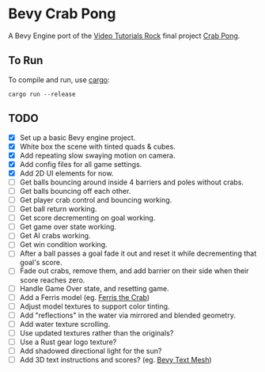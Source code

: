 # Bevy Crab Pong

A Bevy Engine port of the [Video Tutorials Rock](http://www.videotutorialsrock.com/index.php) final project [Crab Pong](http://www.videotutorialsrock.com/opengl_tutorial/crab_pong/home.php).

## To Run

To compile and run, use [cargo](https://www.rust-lang.org/learn/get-started):

```shell
cargo run --release
```

## TODO

- [x] Set up a basic Bevy engine project.
- [x] White box the scene with tinted quads & cubes.
- [x] Add repeating slow swaying motion on camera.
- [x] Add config files for all game settings.
- [x] Add 2D UI elements for now.
- [ ] Get balls bouncing around inside 4 barriers and poles without crabs.
- [ ] Get balls bouncing off each other.
- [ ] Get player crab control and bouncing working.
- [ ] Get ball return working.
- [ ] Get score decrementing on goal working.
- [ ] Get game over state working.
- [ ] Get AI crabs working.
- [ ] Get win condition working.
- [ ] After a ball passes a goal fade it out and reset it while decrementing that goal's score.
- [ ] Fade out crabs, remove them, and add barrier on their side when their score reaches zero.
- [ ] Handle Game Over state, and resetting game.
- [ ] Add a Ferris model (eg. [Ferris the Crab](https://cults3d.com/en/3d-model/art/ferris-the-crab))
- [ ] Adjust model textures to support color tinting.
- [ ] Add "reflections" in the water via mirrored and blended geometry.
- [ ] Add water texture scrolling.
- [ ] Use updated textures rather than the originals?
- [ ] Use a Rust gear logo texture?
- [ ] Add shadowed directional light for the sun?
- [ ] Add 3D text instructions and scores? (eg. [Bevy Text Mesh](https://github.com/blaind/bevy_text_mesh))
